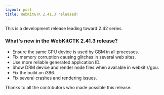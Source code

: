```yaml
---
layout: post
title: WebKitGTK 2.41.3 released!
---
```


This is a development release leading toward 2.42 series.

### What's new in the WebKitGTK 2.41.3 release?

 - Ensure the same GPU device is used by GBM in all processes.
 - Fix memory corruption causing glitches in several web sites.
 - Use more reliable generated application ID.
 - Show DRM device and render node files when available in webkit://gpu.
 - Fix the build on i386.
 - Fix several crashes and rendering issues.

Thanks to all the contributors who made possible this release.
